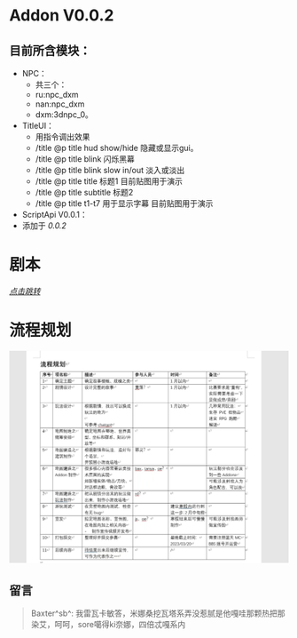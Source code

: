 # Addon  V0.0.2
## 目前所含模块：
 - NPC：
   - 共三个：
   - ru:npc_dxm
   - nan:npc_dxm
   - dxm:3dnpc_0。
 - TitleUI：
   - 用指令调出效果
   - /title @p title hud show/hide 隐藏或显示gui。
   - /title @p title blink 闪烁黑幕
   - /title @p title blink slow in/out 淡入或淡出
   - /title @p title title 标题1 目前贴图用于演示
   - /title @p title subtitle 标题2 
   - /title @p title t1-t7 用于显示字幕 目前贴图用于演示
  - ScriptApi V0.0.1：  
   - 添加于 _0.0.2_  
# 剧本  
_[点击跳转](Plot.md)_

# 流程规划
![Plan](plan.jpeg)

## 留言
> Baxter^sb^:
> 我雷瓦卡敏答，米娜桑挖瓦塔系弄没惹腻是他嘎哇那颗热把那染艾，呵呵，sore噶得ki奈娜，四倍忒嘎系内

